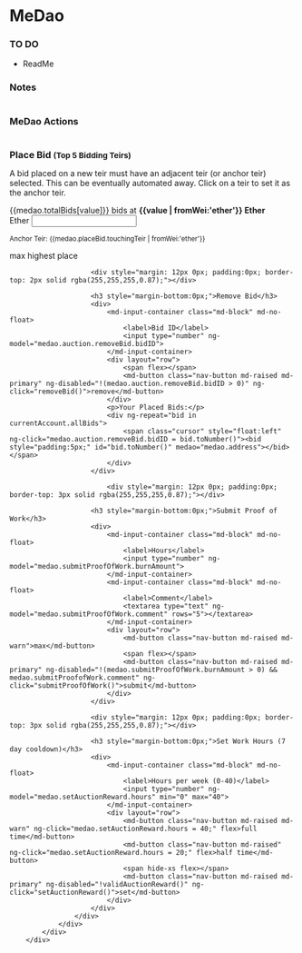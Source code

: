 # MeDao

### TO DO

- ReadMe



### Notes


<div class="darker-background" ng-show="view.panels.manage || screenIsReallyBig" layout="column" layout-fill flex flex-gt-sm="50">
            <div style="overflow:hidden" layout="column" layout-fill>
                <h3 layout="row" layout-padding layout-margin>MeDao Actions</h3>
                <div style="overflow:auto">
                    <div layout="column" layout-padding>
                        <h3 style="margin-bottom:0px;">Place Bid <small>(Top 5 Bidding Teirs)</small></h3>
                        <div> </div>
                        <div>
                            <div layout="column" layout-align="center center">
                                <p>A bid placed on a new teir must have an adjacent teir (or anchor teir) selected. This can be eventually automated away. Click on a teir to set it as the anchor teir.</p>
                                <div ng-repeat="value in medao.auction.teirs track by $index" layout="row" flex>
                                    <div class="cursor" ng-click="medao.placeBid.touchingTeir = value">
                                        {{medao.totalBids[value]}} bids at <b>{{value | fromWei:'ether'}} Ether</b>
                                    </div>
                                </div>
                            </div>
                            <md-input-container class="md-block" md-no-float>
                                <label>Ether</label>
                                <input type="number" ng-model="medao.auction.placeBid.ether">
                            </md-input-container>
                            <p flex><span flex></span><small>Anchor Teir: {{medao.placeBid.touchingTeir | fromWei:'ether'}}</small></p>
                            <div layout="row" flex>
                                <md-button class="nav-button md-raised md-warn" ng-click="medao.auction.placeBid.ether = currentAccount.ether.balance">max</md-button>
                                    <md-button class="nav-button md-raised" ng-click="medao.auction.placeBid.ether = medao.auction.highestBid">highest</md-button>
                                <span flex></span>
                                <md-button class="nav-button md-raised md-primary" ng-disabled="!(medao.auction.placeBid.ether > 0 || medao.placeBid.touchingTeir == 0)" ng-click="placeBid()">place</md-button>
                            </div>
                        </div>
                        
                        <div style="margin: 12px 0px; padding:0px; border-top: 2px solid rgba(255,255,255,0.87);"></div>
                        
                        <h3 style="margin-bottom:0px;">Remove Bid</h3>
                        <div>
                            <md-input-container class="md-block" md-no-float>
                                <label>Bid ID</label>
                                <input type="number" ng-model="medao.auction.removeBid.bidID">
                            </md-input-container>
                            <div layout="row">
                                <span flex></span>
                                <md-button class="nav-button md-raised md-primary" ng-disabled="!(medao.auction.removeBid.bidID > 0)" ng-click="removeBid()">remove</md-button>
                            </div>
                            <p>Your Placed Bids:</p>
                            <div ng-repeat="bid in currentAccount.allBids">
                                <span class="cursor" style="float:left" ng-click="medao.auction.removeBid.bidID = bid.toNumber()"><bid style="padding:5px;" id="bid.toNumber()" medao="medao.address"></bid></span>
                            </div>
                        </div>
                        
                            <div style="margin: 12px 0px; padding:0px; border-top: 3px solid rgba(255,255,255,0.87);"></div>
                        
                        <h3 style="margin-bottom:0px;">Submit Proof of Work</h3>
                        <div>
                            <md-input-container class="md-block" md-no-float>
                                <label>Hours</label>
                                <input type="number" ng-model="medao.submitProofOfWork.burnAmount">
                            </md-input-container>
                            <md-input-container class="md-block" md-no-float>
                                <label>Comment</label>
                                <textarea type="text" ng-model="medao.submitProofOfWork.comment" rows="5"></textarea>
                            </md-input-container>
                            <div layout="row">
                                <md-button class="nav-button md-raised md-warn">max</md-button>
                                <span flex></span>
                                <md-button class="nav-button md-raised md-primary" ng-disabled="!(medao.submitProofOfWork.burnAmount > 0) && medao.submitProofofWork.comment" ng-click="submitProofOfWork()">submit</md-button>
                            </div>
                        </div>
                   
                        <div style="margin: 12px 0px; padding:0px; border-top: 3px solid rgba(255,255,255,0.87);"></div>

                        <h3 style="margin-bottom:0px;">Set Work Hours (7 day cooldown)</h3>
                        <div>
                            <md-input-container class="md-block" md-no-float>
                                <label>Hours per week (0-40)</label>
                                <input type="number" ng-model="medao.setAuctionReward.hours" min="0" max="40">
                            </md-input-container>
                            <div layout="row">
                                <md-button class="nav-button md-raised md-warn" ng-click="medao.setAuctionReward.hours = 40;" flex>full time</md-button>
                                <md-button class="nav-button md-raised" ng-click="medao.setAuctionReward.hours = 20;" flex>half time</md-button>
                                <span hide-xs flex></span>
                                <md-button class="nav-button md-raised md-primary" ng-disabled="!validAuctionReward()" ng-click="setAuctionReward()">set</md-button>
                            </div>
                        </div>
                    </div>
                </div>
            </div>
        </div>
